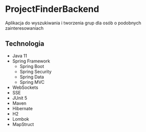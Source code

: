 # ProjectFinderBackend

Aplikacja do wyszukiwania i tworzenia grup dla osób o podobnych zainteresowaniach
## Technologia
- Java 11
- Spring Framework 
  - Spring Boot
  - Spring Security  
  - Spring Data
  - Spring MVC  
- WebSockets
- SSE
- JUnit 5
- Maven
- Hibernate
- H2
- Lombok 
- MapStruct 
